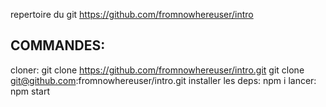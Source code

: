 repertoire du git
https://github.com/fromnowhereuser/intro

COMMANDES:
-----------------
cloner:
git clone https://github.com/fromnowhereuser/intro.git
git clone git@github.com:fromnowhereuser/intro.git
installer les deps:
npm i
lancer:
npm start
